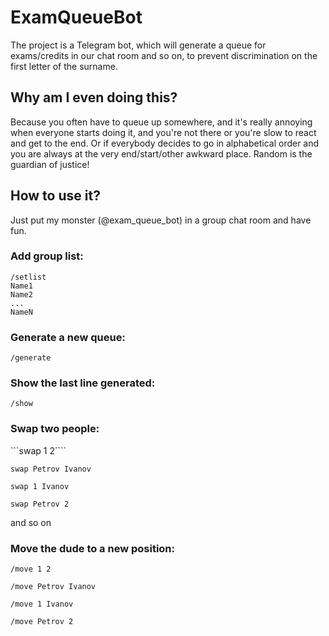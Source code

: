 ﻿# ExamQueueBot

The project is a Telegram bot, which will generate a queue for exams/credits in our chat room and so on, to prevent discrimination on the first letter of the surname.

## Why am I even doing this?

Because you often have to queue up somewhere, and it's really annoying when everyone starts doing it, and you're not there or you're slow to react and get to the end. Or if everybody decides to go in alphabetical order and you are always at the very end/start/other awkward place. 
Random is the guardian of justice!

## How to use it?

Just put my monster (@exam_queue_bot) in a group chat room and have fun.

### Add group list:
```
/setlist
Name1
Name2
...
NameN
```
### Generate a new queue:
```/generate```

### Show the last line generated:
```/show```

### Swap two people:
```swap 1 2````

```swap Petrov Ivanov```

```swap 1 Ivanov```

```swap Petrov 2```

and so on

### Move the dude to a new position:
```/move 1 2```

```/move Petrov Ivanov```

```/move 1 Ivanov```

```/move Petrov 2```
